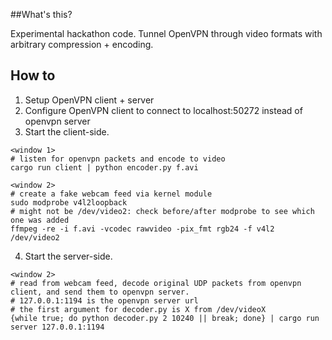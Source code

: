 ##What's this?

Experimental hackathon code. Tunnel OpenVPN through video formats with arbitrary compression + encoding.

## How to

1. Setup OpenVPN client + server
2. Configure OpenVPN client to connect to localhost:50272 instead of openvpn server
3. Start the client-side.

```
<window 1>
# listen for openvpn packets and encode to video
cargo run client | python encoder.py f.avi
```

```
<window 2>
# create a fake webcam feed via kernel module
sudo modprobe v4l2loopback
# might not be /dev/video2: check before/after modprobe to see which one was added
ffmpeg -re -i f.avi -vcodec rawvideo -pix_fmt rgb24 -f v4l2 /dev/video2
```

4. Start the server-side.

```
<window 2>
# read from webcam feed, decode original UDP packets from openvpn client, and send them to openvpn server.
# 127.0.0.1:1194 is the openvpn server url
# the first argument for decoder.py is X from /dev/videoX
{while true; do python decoder.py 2 10240 || break; done} | cargo run server 127.0.0.1:1194
```
